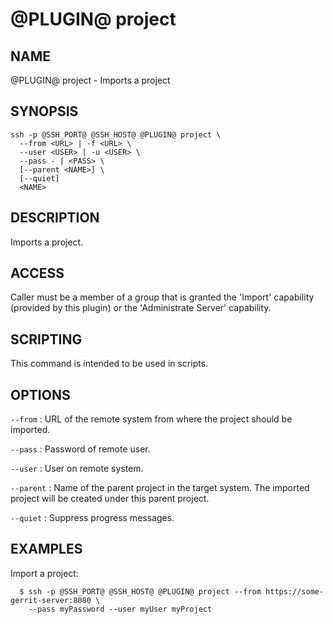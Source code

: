 @PLUGIN@ project
================

NAME
----
@PLUGIN@ project - Imports a project

SYNOPSIS
--------
```
ssh -p @SSH_PORT@ @SSH_HOST@ @PLUGIN@ project \
  --from <URL> | -f <URL> \
  --user <USER> | -u <USER> \
  --pass - | <PASS> \
  [--parent <NAME>] \
  [--quiet]
  <NAME>
```

DESCRIPTION
-----------
Imports a project.

ACCESS
------
Caller must be a member of a group that is granted the 'Import'
capability (provided by this plugin) or the 'Administrate Server'
capability.

SCRIPTING
---------
This command is intended to be used in scripts.

OPTIONS
-------

`--from`
:	URL of the remote system from where the project should be imported.

`--pass`
:	Password of remote user.

`--user`
:	User on remote system.

`--parent`
:	Name of the parent project in the target system.
	The imported project will be created under this parent project.

`--quiet`
:	Suppress progress messages.

EXAMPLES
--------
Import a project:

```
  $ ssh -p @SSH_PORT@ @SSH_HOST@ @PLUGIN@ project --from https://some-gerrit-server:8080 \
    --pass myPassword --user myUser myProject
```
